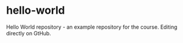# hello-world
Hello World repository - an example repository for the course.
Editing directly on GtHub.
